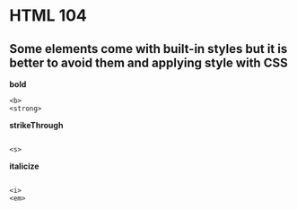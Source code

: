 # HTML 104
## Some elements come with built-in styles but it is better to avoid them and applying style with CSS

**bold**
```
<b>
<strong>
```

**strikeThrough**
```

<s>
```

**italicize**
```

<i>
<em>
```
